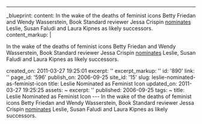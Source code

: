 ---
_blueprint:
  content: In the wake of the deaths of feminist icons Betty Friedan and Wendy Wasserstein,
    Book Standard reviewer Jessa Crispin [nominates](http://www.thebookstandard.com/bookstandard/community/commentary_display.jsp?vnu_content_id=1001993933)
    Leslie, Susan Faludi and Laura Kipnes as likely successors.
  content_markup: |
    <p>In the wake of the deaths of feminist icons Betty Friedan and Wendy Wasserstein, Book Standard reviewer Jessa Crispin <a href="http://www.thebookstandard.com/bookstandard/community/commentary_display.jsp?vnu_content_id=1001993933">nominates</a> Leslie, Susan Faludi and Laura Kipnes as likely successors.</p>
  created_on: 2011-03-27 19:25:01
  excerpt: ''
  excerpt_markup: ''
  id: '890'
  link: ''
  page_id: '596'
  publish_on: 2006-09-25
  site_id: '15'
  slug: leslie-nominated-as-feminist-icon
  title: Leslie Nominated as Feminist Icon
  updated_on: 2011-03-27 19:25:25
assets: ~
excerpt: ''
published: 2006-09-25
tags: ~
title: Leslie Nominated as Feminist Icon
--- In the wake of the deaths of feminist icons Betty Friedan and Wendy Wasserstein,
  Book Standard reviewer Jessa Crispin [nominates](http://www.thebookstandard.com/bookstandard/community/commentary_display.jsp?vnu_content_id=1001993933)
  Leslie, Susan Faludi and Laura Kipnes as likely successors.
